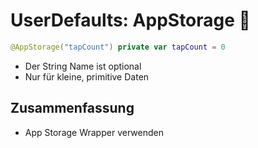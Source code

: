 # UserDefaults: AppStorage 💾

```swift
@AppStorage("tapCount") private var tapCount = 0
```
- Der String Name ist optional
- Nur für kleine, primitive Daten

## Zusammenfassung
- App Storage Wrapper verwenden